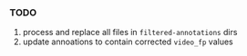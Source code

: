 ### TODO
1. process and replace all files in `filtered-annotations` dirs
2. update annoations to contain corrected `video_fp` values